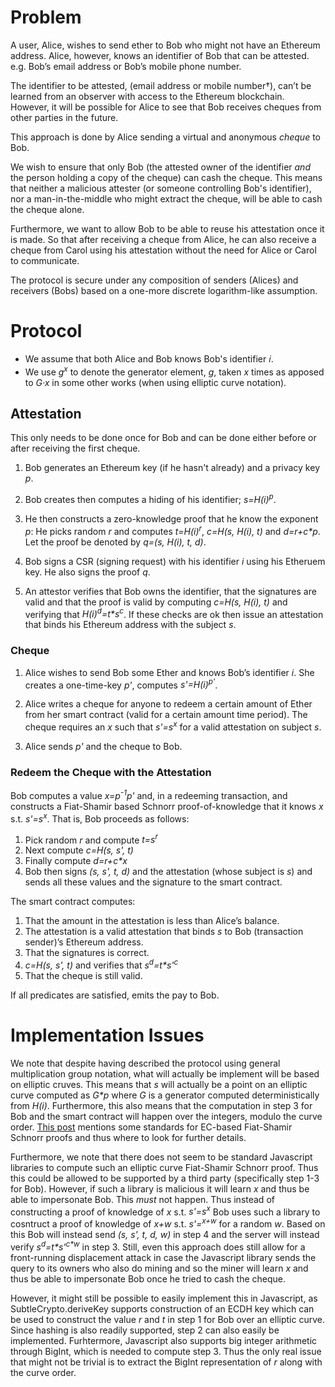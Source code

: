 # Problem

A user, Alice, wishes to send ether to Bob who might not have an Ethereum address. Alice, however, knows an identifier of Bob that can be attested. e.g. Bob’s email address or Bob’s mobile phone number. 

The identifier to be attested, (email address or mobile number†), can’t be learned from an observer with access to the Ethereum blockchain. However, it will be possible for Alice to see that Bob receives cheques from other parties in the future.

This approach is done by Alice sending a virtual and anonymous *cheque* to Bob.

We wish to ensure that only Bob (the attested owner of the identifier *and* the person holding a copy of the cheque) can cash the cheque. This means that neither a malicious attester (or someone controlling Bob's identifier), nor a man-in-the-middle who might extract the cheque, will be able to cash the cheque alone.

Furthermore, we want to allow Bob to be able to reuse his attestation once it is made. So that after receiving a cheque from Alice, he can also receive a cheque from Carol using his attestation without the need for Alice or Carol to communicate. 

The protocol is secure under any composition of senders (Alices) and receivers (Bobs) based on a one-more discrete logarithm-like assumption. 

# Protocol

- We assume that both Alice and Bob knows Bob's identifier 𝑖.
- We use *g<sup>x</sup>* to denote the generator element, *g*, taken *x* times as apposed to *G·x* in some other works (when using elliptic curve notation).

## Attestation
This only needs to be done once for Bob and can be done either before or after receiving the first cheque.

1. Bob generates an Ethereum key (if he hasn't already) and a privacy key *p*.

2. Bob creates then computes a hiding of his identifier; *s=H(i)<sup>p</sup>*.

3. He then constructs a zero-knowledge proof that he know the exponent *p*: He picks random *r* and computes *t=H(i)<sup>r</sup>*, *c=H(s, H(i), t)* and *d=r+c\*p*. Let the proof be denoted by *q=(s, H(i), t, d)*.

4. Bob signs a CSR (signing request) with his identifier *i* using his Etheruem key. He also signs the proof *q*. 

5. An attestor verifies that Bob owns the identifier, that the signatures are valid and that the proof is valid by computing *c=H(s, H(i), t)* and verifying that *H(i)<sup>d</sup>=t\*s<sup>c</sup>*. If these checks are ok then issue an attestation that binds his Ethereum address with the subject *s*.

### Cheque

1. Alice wishes to send Bob some Ether and knows Bob’s identifier *i*. She creates a one-time-key *p'*, computes *s'=H(i)<sup>p'</sup>*.

2. Alice writes a cheque for anyone to redeem a certain amount of Ether from her smart contract (valid for a certain amount time period). The cheque requires an *x* such that *s'=s<sup>x</sup>* for a valid attestation on subject *s*.

3. Alice sends *p'* and the cheque to Bob.

### Redeem the Cheque with the Attestation

Bob computes a value *x=p<sup>-1</sup>p'* and, in a redeeming transaction, and constructs a Fiat-Shamir based Schnorr proof-of-knowledge that it knows *x* s.t. *s'=s<sup>x</sup>*. That is, Bob proceeds as follows:
1. Pick random *r* and compute *t=s<sup>r</sup>*
2. Next compute *c=H(s, s', t)*
3. Finally compute *d=r+c\*x*
4. Bob then signs *(s, s', t, d)* and the attestation (whose subject is *s*) and sends all these values and the signature to the smart contract.

The smart contract computes:

1. That the amount in the attestation is less than Alice’s balance.
2. The attestation is a valid attestation that binds *s* to Bob (transaction sender)’s Ethereum address.
3. That the signatures is correct.
4. *c=H(s, s', t)* and verifies that *s<sup>d</sup>=t\*s'<sup>c</sup>*
5. That the cheque is still valid.

If all predicates are satisfied, emits the pay to Bob.

# Implementation Issues
We note that despite having described the protocol using general multiplication group notation, what will actually be implement will be based on elliptic cruves. This means that *s* will actually be a point on an elliptic curve computed as *G\*p* where *G* is a generator computed deterministically from *H(i)*. Furthermore, this also means that the computation in step 3 for Bob and the smart contract will happen over the integers, modulo the curve order. 
[This post](https://crypto.stackexchange.com/questions/34863/ec-schnorr-signature-multiple-standard) mentions some standards for EC-based Fiat-Shamir Schnorr proofs and thus where to look for further details.

Furthermore, we note that there does not seem to be standard Javascript libraries to compute such an elliptic curve Fiat-Shamir Schnorr proof. Thus this could be allowed to be supported by a third party (specifically step 1-3 for Bob). However, if such a library is malicious it will learn *x* and thus be able to impersonate Bob. This *must* not happen. Thus instead of constructing a proof of knowledge of *x* s.t. *s'=s<sup>x</sup>* Bob uses such a library to cosntruct a proof of knowledge of *x+w* s.t. *s'=<sup>x+w</sup>* for a random *w*. Based on this Bob will instead send *(s, s', t, d, w)* in step 4 and the server will instead verify *s<sup>d</sup>=t\*s'<sup>c\*w</sup>* in step 3.
Still, even this approach does still allow for a front-running displacement attack in case the Javascript library sends the query to its owners who also do mining and so the miner will learn *x* and thus be able to impersonate Bob once he tried to cash the cheque.

However, it might still be possible to easily implement this in Javascript, as SubtleCrypto.deriveKey supports construction of an ECDH key which can be used to construct the value *r* and *t* in step 1 for Bob over an elliptic curve. Since hashing is also readily supported, step 2 can also easily be implemented. Furhtermore, Javascript also supports big integer arithmetic through BigInt, which is needed to compute step 3. Thus the only real issue that might not be trivial is to extract the BigInt representation of *r* along with the curve order.

